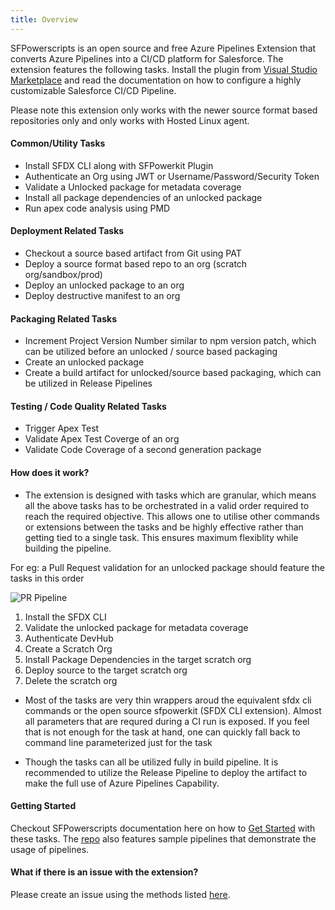 ```yaml
---
title: Overview
---
```


SFPowerscripts is an open source and free Azure Pipelines Extension that converts Azure Pipelines into a CI/CD platform for Salesforce. The extension features the following tasks. Install the plugin from [Visual Studio Marketplace](https://marketplace.visualstudio.com/items?itemName=AzlamSalam.sfpowerscripts) and read the documentation on how to configure a highly customizable Salesforce CI/CD Pipeline.

Please note this extension only works with the newer source format based repositories only and only works with Hosted Linux agent.

#### Common/Utility Tasks

* Install SFDX CLI along with SFPowerkit Plugin
* Authenticate an Org using JWT or Username/Password/Security Token
* Validate a Unlocked package for metadata coverage
* Install all package dependencies of an unlocked package
* Run apex code analysis using PMD

#### Deployment Related Tasks

* Checkout a source based artifact from Git using PAT
* Deploy a source format based repo to an org (scratch org/sandbox/prod)
* Deploy an unlocked package to an org
* Deploy destructive manifest to an org

#### Packaging Related Tasks

* Increment Project Version Number similar to npm version patch, which can be utilized before an unlocked / source based packaging
* Create an unlocked package
* Create a build artifact for unlocked/source based packaging, which can be utilized in Release Pipelines

#### Testing / Code Quality Related Tasks

* Trigger Apex Test
* Validate Apex Test Coverge of an org
* Validate Code Coverage of a second generation package

#### How does it work?

* The extension is designed with tasks which are granular, which means all the above tasks has to be orchestrated in a valid order required to reach the required objective. This allows one to utilise other commands or extensions between the tasks and be highly effective rather than getting tied to a single task. This ensures maximum flexiblity while building the pipeline.

For eg: a Pull Request validation for an unlocked package should feature the tasks in this order

![PR Pipeline](https://user-images.githubusercontent.com/15088656/64956434-e990ff80-d8cd-11e9-98fd-44847dc29c42.png)

1. Install the SFDX CLI
2. Validate the unlocked package for metadata coverage
3. Authenticate DevHub
4. Create a Scratch Org
5. Install Package Dependencies in the target scratch org
6. Deploy source to the target scratch org
7. Delete the scratch org

* Most of the tasks are very thin wrappers aroud the equivalent sfdx cli commands or the open source sfpowerkit (SFDX CLI extension). Almost all parameters that are requred during a CI run is exposed. If you feel that is not enough for the task at hand, one can quickly fall back to command line parameterized just for the task

* Though the tasks can all be utilized fully in build pipeline. It is recommended to utilize the Release Pipeline to deploy the artifact to make the full use of Azure Pipelines Capability.

#### Getting Started

Checkout SFPowerscripts documentation here on how to [Get Started](https://sfpowerscripts.com/gettingstarted/) with these tasks. The [repo](https://github.com/azlamsalam/sfpowerscripts/tree/master/SamplePipelines) also features sample pipelines that demonstrate the usage of pipelines.

#### What if there is an issue with the extension?

Please create an issue using the methods listed [here](https://sfpowerscripts.com/support/).